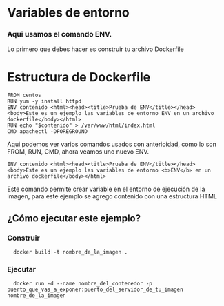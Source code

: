 # Variables de entorno

  ### Aqui usamos el comando ENV.

 Lo primero que debes hacer es construir tu archivo Dockerfile 


# Estructura de Dockerfile    

    FROM centos
    RUN yum -y install httpd
    ENV contenido <html><head><title>Prueba de ENV</title></head><body>Este es un ejemplo las variables de entorno ENV en un archivo dockerfile</body></html>
    RUN echo "$contenido" > /var/www/html/index.html
    CMD apachectl -DFOREGROUND

   Aqui podemos ver varios comandos usados con anterioidad, como lo son FROM, RUN, CMD, ahora veamos uno nuevo ENV.

    
    ENV contenido <html><head><title>Prueba de ENV</title></head><body>Este es un ejemplo las variables de entorno <b>ENV</b> en un archivo dockerfile</body></html>

  Este comando permite crear variable en el entorno de ejecución de la imagen, para este ejemplo se agrego contenido con una estructura HTML

  ## ¿Cómo ejecutar este ejemplo?
  	
  ### Construir

      docker build -t nombre_de_la_imagen .

  ### Ejecutar

      docker run -d --name nombre_del_contenedor -p puerto_que_vas_a_exponer:puerto_del_servidor_de_tu_imagen nombre_de_la_imagen  